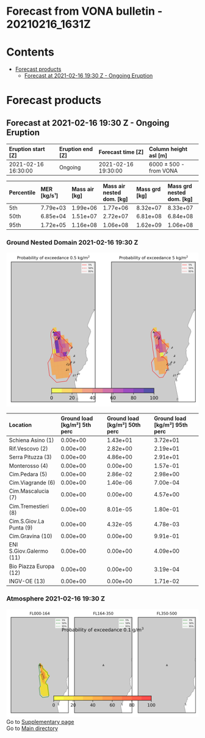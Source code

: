 
Forecast from VONA bulletin - 20210216_1631Z
============================================

Contents
========

* [Forecast products](#forecast-products)
	* [Forecast at 2021-02-16 19:30 Z - Ongoing Eruption](#forecast-at-2021-02-16-1930-z---ongoing-eruption)

# Forecast products

## Forecast at 2021-02-16 19:30 Z - Ongoing Eruption
  

|Eruption start [Z]|Eruption end [Z]|Forecast time [Z]|Column height asl [m]|
| :--- | :--- | :--- | :--- |
|2021-02-16 16:30:00|Ongoing|2021-02-16 19:30:00|6000 ± 500 - from VONA|
  
  

|Percentile|MER [kg/s¹]|Mass air [kg]|Mass air nested dom. [kg]|Mass grd [kg]|Mass grd nested dom. [kg]|
| :--- | :--- | :--- | :--- | :--- | :--- |
|5th|7.79e+03|1.99e+06|1.77e+06|8.32e+07|8.33e+07|
|50th|6.85e+04|1.51e+07|2.72e+07|6.81e+08|6.84e+08|
|95th|1.72e+05|1.16e+08|1.06e+08|1.62e+09|1.06e+08|
  

### Ground Nested Domain 2021-02-16 19:30 Z
  
![](./figures/probability_grd_2021_02_16_1930_scenario_1_1.png)  
  
  
  
  
  
  
  
  
  
  
  
  

|Location|Ground load [kg/m²] 5th perc|Ground load [kg/m²] 50th perc|Ground load [kg/m²] 95th perc|
| :--- | :--- | :--- | :--- |
|Schiena Asino (1)|0.00e+00|1.43e+01|3.72e+01|
|Rif.Vescovo (2)|0.00e+00|2.82e+00|2.19e+01|
|Serra Pituzza (3)|0.00e+00|4.86e+00|2.91e+01|
|Monterosso (4)|0.00e+00|0.00e+00|1.57e-01|
|Cim.Pedara (5)|0.00e+00|2.86e-02|2.98e+00|
|Cim.Viagrande (6)|0.00e+00|1.40e-06|7.00e-04|
|Cim.Mascalucia (7)|0.00e+00|0.00e+00|4.57e+00|
|Cim.Tremestieri (8)|0.00e+00|8.01e-05|1.80e-01|
|Cim.S.Giov.La Punta (9)|0.00e+00|4.32e-05|4.78e-03|
|Cim.Gravina (10)|0.00e+00|0.00e+00|9.91e-01|
|ENI S.Giov.Galermo (11)|0.00e+00|0.00e+00|4.09e+00|
|Bio Piazza Europa (12)|0.00e+00|0.00e+00|3.19e-04|
|INGV-OE (13)|0.00e+00|0.00e+00|1.71e-02|
  

### Atmosphere 2021-02-16 19:30 Z
  
![](./figures/probability_air_2021_02_16_1930_scenario_2_conclev_1_1.png)  
Go to [Supplementary page](Supplementary_page.md)  
Go to [Main directory](https://github.com/federicapardini/Real_time_ash_forecast)